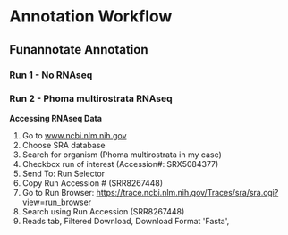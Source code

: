 # Annotation Workflow
## Funannotate Annotation
### Run 1 - No RNAseq

### Run 2 - Phoma multirostrata RNAseq
__Accessing RNAseq Data__  
1. Go to www.ncbi.nlm.nih.gov  
2. Choose SRA database 
3. Search for organism (Phoma multirostrata in my case)  
4. Checkbox run of interest (Accession#: SRX5084377)  
5. Send To: Run Selector  
6. Copy Run Accession # (SRR8267448)  
7. Go to Run Browser: https://trace.ncbi.nlm.nih.gov/Traces/sra/sra.cgi?view=run_browser  
8. Search using Run Accession (SRR8267448)  
9. Reads tab, Filtered Download, Download Format 'Fasta', 

